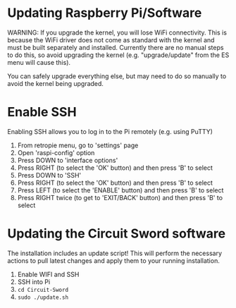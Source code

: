 # Updating Raspberry Pi/Software
WARNING: If you upgrade the kernel, you will lose WiFi connectivity. This is because the WiFi driver does not come as standard with the kernel and must be built separately and installed. Currently there are no manual steps to do this, so avoid upgrading the kernel (e.g. "upgrade/update" from the ES menu will cause this).

You can safely upgrade everything else, but may need to do so manually to avoid the kernel being upgraded.

# Enable SSH
Enabling SSH allows you to log in to the Pi remotely (e.g. using PuTTY)

1. From retropie menu, go to 'settings' page
2. Open 'raspi-config' option
3. Press DOWN to 'interface options'
4. Press RIGHT (to select the 'OK' button) and then press 'B' to select
5. Press DOWN to 'SSH'
6. Press RIGHT (to select the 'OK' button) and then press 'B' to select
7. Press LEFT (to select the 'ENABLE' button) and then press 'B' to select
8. Press RIGHT twice (to get to 'EXIT/BACK' button) and then press 'B' to select

# Updating the Circuit Sword software
The installation includes an update script! This will perform the necessary actions to pull latest changes and apply them to your running installation.

1. Enable WIFI and SSH
2. SSH into Pi
3. `cd Circuit-Sword`
4. `sudo ./update.sh`